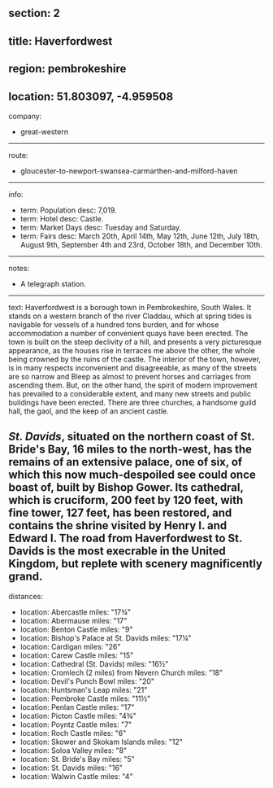 section: 2
----
title: Haverfordwest
----
region: pembrokeshire
----
location: 51.803097, -4.959508
----
company:
- great-western
----
route:
- gloucester-to-newport-swansea-carmarthen-and-milford-haven
----
info:
- term: Population
  desc: 7,019.
- term: Hotel
  desc: Castle.
- term: Market Days
  desc: Tuesday and Saturday.
- term: Fairs
  desc: March 20th, April 14th, May 12th, June 12th, July 18th, August 9th, September 4th and 23rd,
  October 18th, and December 10th.
----
notes:
- A telegraph station.
----
text: Haverfordwest is a borough town in Pembrokeshire, South Wales. It stands on a western branch of the river Claddau, which at spring tides is navigable for vessels of a hundred tons burden, and for whose accommodation a number of convenient quays have been erected. The town is built on the steep declivity of a hill, and presents a very picturesque appearance, as the houses rise in terraces me above the other, the whole being crowned by the ruins of the castle. The interior of the town, however, is in many respects inconvenient and disagreeable, as many of the streets are so narrow and Bleep as almost to prevent horses and carriages from ascending them. But, on the other hand, the spirit of modern improvement has prevailed to a considerable extent, and many new streets and public buildings have been erected. There are three churches, a handsome guild hall, the gaol, and the keep of an ancient castle.

*St. Davids*, situated on the northern coast of St. Bride's Bay, 16 miles to the north-west, has the remains of an extensive palace, one of six, of which this now much-despoiled see could once boast of, built by Bishop Gower. Its cathedral, which is cruciform, 200 feet by 120 feet, with fine tower, 127 feet, has been restored, and contains the shrine visited by Henry I. and Edward I. The road from Haverfordwest to St. Davids is the most execrable in the United Kingdom, but replete with scenery magnificently grand.
----
distances:
- location: Abercastle
  miles: "17¾"
- location: Abermause
  miles: "17"
- location: Benton Castle
  miles: "9"
- location: Bishop's Palace at St. Davids
  miles: "17¼"
- location: Cardigan
  miles: "26"
- location: Carew Castle
  miles: "15"
- location: Cathedral (St. Davids)
  miles: "16½"
- location: Cromlech (2 miles) from Nevern Church
  miles: "18"
- location: Devil's Punch Bowl
  miles: "20"
- location: Huntsman's Leap
  miles: "21"
- location: Pembroke Castle
  miles: "11½"
- location: Penlan Castle
  miles: "17"
- location: Picton Castle
  miles: "4¾"
- location: Poyntz Castle
  miles: "7"
- location: Roch Castle
  miles: "6"
- location: Skower and Skokam Islands
  miles: "12"
- location: Soloa Valley
  miles: "8"
- location: St. Bride's Bay
  miles: "5"
- location: St. Davids
  miles: "16"
- location: Walwin Castle
  miles: "4"
